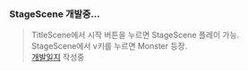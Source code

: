 ### StageScene 개발중...
>TitleScene에서 시작 버튼을 누르면 StageScene 플레이 가능.<br>
>StageScene에서 v키를 누르면 Monster 등장.<br>
>[개발일지](https://velog.io/@iqmin11/series/Project%EC%9D%BC%EC%A7%80) 작성중<br>
